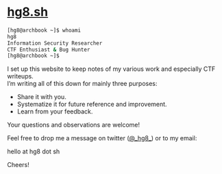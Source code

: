 # [hg8.sh](https://hg8.sh)

```bash
[hg8@archbook ~]$ whoami 
hg8  
Information Security Researcher 
CTF Enthusiast & Bug Hunter
[hg8@archbook ~]$
```

I set up this website to keep notes of my various work and especially CTF writeups.  
I’m writing all of this down for mainly three purposes:

- Share it with you.
- Systematize it for future reference and improvement.
- Learn from your feedback.

Your questions and observations are welcome!

Feel free to drop me a message on twitter ([@\_hg8\_](https://twitter.com/_hg8_)) or to my email:

hello at hg8 dot sh

Cheers!
